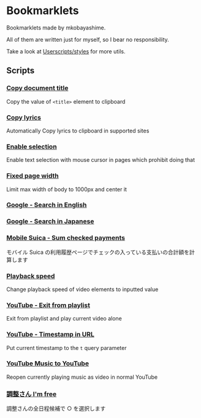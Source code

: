 # Bookmarklets

Bookmarklets made by mkobayashime.

All of them are written just for myself, so I bear no responsibility.

Take a look at [Userscripts/styles](https://github.com/mkobayashime/userscripts/) for more utils.

## Scripts

### [Copy document title](https://raw.githubusercontent.com/mkobayashime/bookmarklets/main/dist/copyDocumentTitle.js)

Copy the value of `<title>` element to clipboard

### [Copy lyrics](https://raw.githubusercontent.com/mkobayashime/bookmarklets/main/dist/copyLyrics.js)

Automatically Copy lyrics to clipboard in supported sites

### [Enable selection](https://raw.githubusercontent.com/mkobayashime/bookmarklets/main/dist/enableSelection.js)

Enable text selection with mouse cursor in pages which prohibit doing that

### [Fixed page width](https://raw.githubusercontent.com/mkobayashime/bookmarklets/main/dist/fixedWidth.js)

Limit max width of body to 1000px and center it

### [Google - Search in English](https://raw.githubusercontent.com/mkobayashime/bookmarklets/main/dist/googleSearchInEn.js)

### [Google - Search in Japanese](https://raw.githubusercontent.com/mkobayashime/bookmarklets/main/dist/googleSearchInJp.js)

### [Mobile Suica - Sum checked payments](https://raw.githubusercontent.com/mkobayashime/bookmarklets/main/dist/mobileSuicaSum.js)

モバイル Suica の利用履歴ページでチェックの入っている支払いの合計額を計算します

### [Playback speed](https://raw.githubusercontent.com/mkobayashime/bookmarklets/main/dist/playbackRate.js)

Change playback speed of video elements to inputted value

### [YouTube - Exit from playlist](https://raw.githubusercontent.com/mkobayashime/bookmarklets/main/dist/youtubeExitPlaylist.js)

Exit from playlist and play current video alone

### [YouTube - Timestamp in URL](https://raw.githubusercontent.com/mkobayashime/bookmarklets/main/dist/youtubeTimestampInQuery.js)

Put current timestamp to the `t` query parameter

### [YouTube Music to YouTube](https://raw.githubusercontent.com/mkobayashime/bookmarklets/main/dist/youtubeMusicToYoutube.js)

Reopen currently playing music as video in normal YouTube

### [調整さん I'm free](https://raw.githubusercontent.com/mkobayashime/bookmarklets/main/dist/chouseisanImFree.js)

調整さんの全日程候補で ○ を選択します
